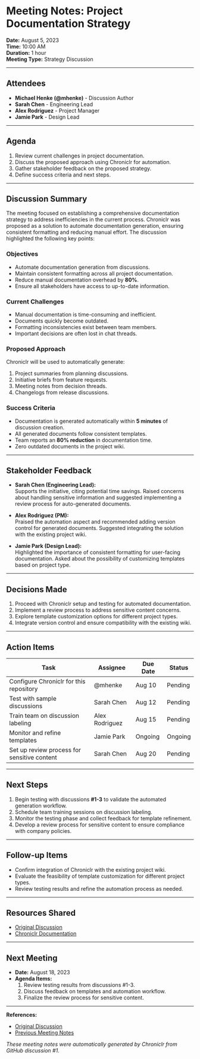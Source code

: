 # Meeting Notes: Project Documentation Strategy

**Date:** August 5, 2023  
**Time:** 10:00 AM  
**Duration:** 1 hour  
**Meeting Type:** Strategy Discussion  

---

## Attendees

- **Michael Henke (@mhenke)** - Discussion Author  
- **Sarah Chen** - Engineering Lead  
- **Alex Rodriguez** - Project Manager  
- **Jamie Park** - Design Lead  

---

## Agenda

1. Review current challenges in project documentation.  
2. Discuss the proposed approach using Chroniclr for automation.  
3. Gather stakeholder feedback on the proposed strategy.  
4. Define success criteria and next steps.  

---

## Discussion Summary

The meeting focused on establishing a comprehensive documentation strategy to address inefficiencies in the current process. Chroniclr was proposed as a solution to automate documentation generation, ensuring consistent formatting and reducing manual effort. The discussion highlighted the following key points:

### Objectives
- Automate documentation generation from discussions.
- Maintain consistent formatting across all project documentation.
- Reduce manual documentation overhead by **80%**.
- Ensure all stakeholders have access to up-to-date information.

### Current Challenges
- Manual documentation is time-consuming and inefficient.
- Documents quickly become outdated.
- Formatting inconsistencies exist between team members.
- Important decisions are often lost in chat threads.

### Proposed Approach
Chroniclr will be used to automatically generate:
1. Project summaries from planning discussions.
2. Initiative briefs from feature requests.
3. Meeting notes from decision threads.
4. Changelogs from release discussions.

### Success Criteria
- Documentation is generated automatically within **5 minutes** of discussion creation.
- All generated documents follow consistent templates.
- Team reports an **80% reduction** in documentation time.
- Zero outdated documents in the project wiki.

---

## Stakeholder Feedback

- **Sarah Chen (Engineering Lead):**  
  Supports the initiative, citing potential time savings. Raised concerns about handling sensitive information and suggested implementing a review process for auto-generated documents.

- **Alex Rodriguez (PM):**  
  Praised the automation aspect and recommended adding version control for generated documents. Suggested integrating the solution with the existing project wiki.

- **Jamie Park (Design Lead):**  
  Highlighted the importance of consistent formatting for user-facing documentation. Asked about the possibility of customizing templates based on project type.

---

## Decisions Made

1. Proceed with Chroniclr setup and testing for automated documentation.  
2. Implement a review process to address sensitive content concerns.  
3. Explore template customization options for different project types.  
4. Integrate version control and ensure compatibility with the existing wiki.

---

## Action Items

| Task                                     | Assignee        | Due Date  | Status   |
|------------------------------------------|-----------------|-----------|----------|
| Configure Chroniclr for this repository  | @mhenke         | Aug 10    | Pending  |
| Test with sample discussions             | Sarah Chen      | Aug 12    | Pending  |
| Train team on discussion labeling        | Alex Rodriguez  | Aug 15    | Pending  |
| Monitor and refine templates             | Jamie Park      | Ongoing  | Ongoing  |
| Set up review process for sensitive content | Sarah Chen   | Aug 20    | Pending  |

---

## Next Steps

1. Begin testing with discussions **#1-3** to validate the automated generation workflow.  
2. Schedule team training sessions on discussion labeling.  
3. Monitor the testing phase and collect feedback for template refinement.  
4. Develop a review process for sensitive content to ensure compliance with company policies.  

---

## Follow-up Items

- Confirm integration of Chroniclr with the existing project wiki.  
- Evaluate the feasibility of template customization for different project types.  
- Review testing results and refine the automation process as needed.  

---

## Resources Shared

- [Original Discussion](https://github.com/mhenke/chroniclr/discussions/1)  
- [Chroniclr Documentation](https://github.com/mhenke/chroniclr)  

---

## Next Meeting

- **Date:** August 18, 2023  
- **Agenda Items:**  
  1. Review testing results from discussions #1-3.  
  2. Discuss feedback on templates and automation workflow.  
  3. Finalize the review process for sensitive content.  

---

**References:**  
- [Original Discussion](https://github.com/mhenke/chroniclr/discussions/1)  
- [Previous Meeting Notes](#)  

*These meeting notes were automatically generated by Chroniclr from GitHub discussion #1.*  